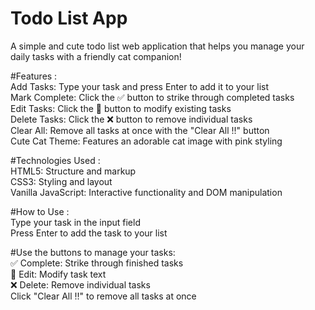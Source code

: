 # Todo List App  
A simple and cute todo list web application that helps you manage your daily tasks with a friendly cat companion!

#Features :  
Add Tasks: Type your task and press Enter to add it to your list  
Mark Complete: Click the ✅ button to strike through completed tasks  
Edit Tasks: Click the 📝 button to modify existing tasks  
Delete Tasks: Click the ❌ button to remove individual tasks  
Clear All: Remove all tasks at once with the "Clear All !!" button  
Cute Cat Theme: Features an adorable cat image with pink styling  

#Technologies Used :  
HTML5: Structure and markup  
CSS3: Styling and layout  
Vanilla JavaScript: Interactive functionality and DOM manipulation  

#How to Use :  
Type your task in the input field  
Press Enter to add the task to your list  

#Use the buttons to manage your tasks:  
✅ Complete: Strike through finished tasks  
📝 Edit: Modify task text  
❌ Delete: Remove individual tasks  
Click "Clear All !!" to remove all tasks at once  
